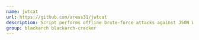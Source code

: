 ```yaml
---
name: jwtcat
url: https://github.com/aress31/jwtcat
description: Script performs offline brute-force attacks against JSON Web Token (JWT).
group: blackarch blackarch-cracker
---
```

